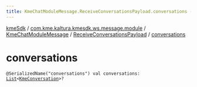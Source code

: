 ```yaml
---
title: KmeChatModuleMessage.ReceiveConversationsPayload.conversations - kmeSdk
---
```


[kmeSdk](../../../index.html) / [com.kme.kaltura.kmesdk.ws.message.module](../../index.html) / [KmeChatModuleMessage](../index.html) / [ReceiveConversationsPayload](index.html) / [conversations](./conversations.html)

# conversations

`@SerializedName("conversations") val conversations: `[`List`](https://kotlinlang.org/api/latest/jvm/stdlib/kotlin.collections/-list/index.html)`<`[`KmeConversation`](../../../com.kme.kaltura.kmesdk.ws.message.chat/-kme-conversation/index.html)`>?`